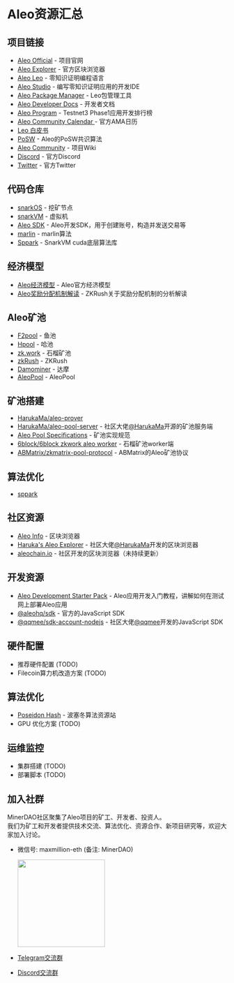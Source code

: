 # Aleo资源汇总
## 项目链接
- [Aleo Official](https://www.aleo.org) - 项目官网
- [Aleo Explorer](https://www.aleo.network) - 官方区块浏览器
- [Aleo Leo](https://leo-lang.org) - 零知识证明编程语言
- [Aleo Studio](https://www.aleo.studio) - 编写零知识证明应用的开发IDE
- [Aleo Package Manager](https://aleo.pm) - Leo包管理工具
- [Aleo Developer Docs](https://developer.aleo.org) - 开发者文档
- [Aleo Program](https://www.aleo.network/programs) - Testnet3 Phase1应用开发排行榜
- [Aleo Community Calendar ](https://www.aleo.org/community/calendar) - 官方AMA日历
- [Leo 白皮书](https://eprint.iacr.org/2021/651.pdf)
- [PoSW](https://developer.aleo.org/advanced/posw/posw) - Aleo的PoSW共识算法
- [Aleo Community](https://www.notion.so/Community-4f9bdf6988fb4e9e9eeffa9b33b89168) - 项目Wiki
- [Discord](https://discord.com/invite/aleohq) - 官方Discord
- [Twitter](https://twitter.com/aleohq) - 官方Twitter

## 代码仓库
- [snarkOS](https://github.com/AleoHQ/snarkOS) - 挖矿节点
- [snarkVM](https://github.com/AleoHQ/snarkVM) - 虚拟机
- [Aleo SDK](https://github.com/AleoHQ/aleo) - Aleo开发SDK，用于创建账号，构造并发送交易等
- [marlin](https://github.com/arkworks-rs/marlin) - marlin算法
- [Sppark](https://github.com/supranational/sppark) - SnarkVM cuda底层算法库

## 经济模型
- [Aleo经济模型](https://www.aleo.org/post/aleo-token-economics) - Aleo官方经济模型
- [Aleo奖励分配机制解读](https://medium.com/@zkrush/a-sneak-peek-into-aleo-reward-distribution-mechanism-a2ee12fe867) - ZKRush关于奖励分配机制的分析解读

## Aleo矿池
- [F2pool](https://www.f2pool.com) - 鱼池
- [Hpool](https://www.hpool.in) - 哈池
- [zk.work](https://zk.work) - 石榴矿池
- [zkRush](https://zkrush.com) - ZKRush
- [Damominer](https://www.damominer.hk) - 达摩
- [AleoPool](https://aleopool.xyz) - AleoPool

## 矿池搭建
- [HarukaMa/aleo-prover](https://github.com/HarukaMa/aleo-prover)
- [HarukaMa/aleo-pool-server](https://github.com/HarukaMa/aleo-pool-server) - 社区大佬[@HarukaMa](https://github.com/HarukaMa)开源的矿池服务端
- [Aleo Pool Specifications](https://www.notion.so/Pool-Specifications-4aa2762c4b714d658145b95192f22ae6) - 矿池实现规范
- [6block/6block zkwork aleo worker](https://github.com/6block/zkwork_aleo_worker) - 石榴矿池worker端
- [ABMatrix/zkmatrix-pool-protocol](https://github.com/ABMatrix/zkmatrix-pool-protocol) - ABMatrix的Aleo矿池协议

## 算法优化
- [sppark](https://github.com/supranational/sppark)

## 社区资源
- [Aleo Info](https://aleo.info) - 区块浏览器
- [Haruka's Aleo Explorer](https://explorer.hamp.app) - 社区大佬[@HarukaMa](https://github.com/HarukaMa)开发的区块浏览器
- [aleochain.io](https://aleochain.io) - 社区开发的区块浏览器（未持续更新）

## 开发资源
- [Aleo Development Starter Pack](https://www.entropy1729.com/aleo-development-starter-pack/) - Aleo应用开发入门教程，讲解如何在测试网上部署Aleo应用
- [@aleohq/sdk](https://github.com/AleoHQ/aleo) - 官方的JavaScript SDK
- [@qqmee/sdk-account-nodejs](https://github.com/qqmee/aleo-sdk) - 社区大佬[@qqmee](https://github.com/qqmee)开发的JavaScript SDK

## 硬件配置
- 推荐硬件配置 (TODO)
- Filecoin算力机改造方案 (TODO)

## 算法优化
- [Poseidon Hash](https://www.poseidon-hash.info) - 波塞冬算法资源站
- GPU 优化方案 (TODO)

## 运维监控
- 集群搭建 (TODO)
- 部署脚本 (TODO)

## 加入社群
MinerDAO社区聚集了Aleo项目的矿工、开发者、投资人。  
我们为矿工和开发者提供技术交流、算法优化、资源合作、新项目研究等，欢迎大家加入讨论。

- 微信号: maxmillion-eth (备注: MinerDAO)

  <img src="https://raw.githubusercontent.com/minerdao/posts/master/images/wechat-max.png" width="200">

- [Telegram交流群](https://t.me/joinchat/TOGYnsZ2itA0NGZl)
- [Discord交流群](https://discord.gg/4f3DjmDk7j)
